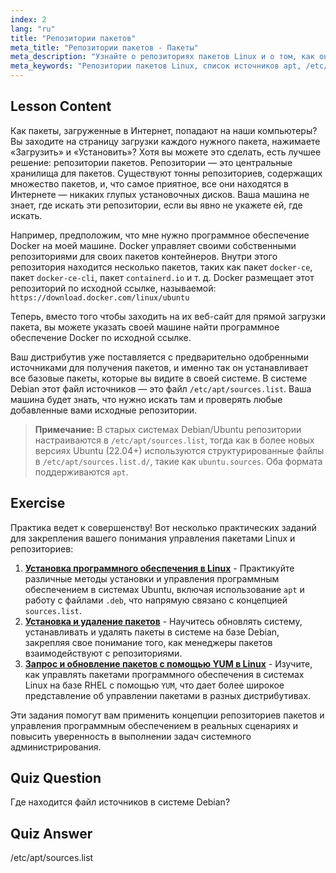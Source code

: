 ```yaml
---
index: 2
lang: "ru"
title: "Репозитории пакетов"
meta_title: "Репозитории пакетов - Пакеты"
meta_description: "Узнайте о репозиториях пакетов Linux и о том, как они управляют программным обеспечением. Узнайте, как находить и добавлять источники пакетов, такие как /etc/apt/sources.list, для простой установки."
meta_keywords: "Репозитории пакетов Linux, список источников apt, /etc/apt/sources.list, пакеты Linux, Linux для начинающих, учебник по Linux, управление пакетами"
---
```


## Lesson Content

Как пакеты, загруженные в Интернет, попадают на наши компьютеры? Вы заходите на страницу загрузки каждого нужного пакета, нажимаете «Загрузить» и «Установить»? Хотя вы можете это сделать, есть лучшее решение: репозитории пакетов. Репозитории — это центральные хранилища для пакетов. Существуют тонны репозиториев, содержащих множество пакетов, и, что самое приятное, все они находятся в Интернете — никаких глупых установочных дисков. Ваша машина не знает, где искать эти репозитории, если вы явно не укажете ей, где искать.

Например, предположим, что мне нужно программное обеспечение Docker на моей машине. Docker управляет своими собственными репозиториями для своих пакетов контейнеров. Внутри этого репозитория находится несколько пакетов, таких как пакет `docker-ce`, пакет `docker-ce-cli`, пакет `containerd.io` и т. д. Docker размещает этот репозиторий по исходной ссылке, называемой: `https://download.docker.com/linux/ubuntu`

Теперь, вместо того чтобы заходить на их веб-сайт для прямой загрузки пакета, вы можете указать своей машине найти программное обеспечение Docker по исходной ссылке.

Ваш дистрибутив уже поставляется с предварительно одобренными источниками для получения пакетов, и именно так он устанавливает все базовые пакеты, которые вы видите в своей системе. В системе Debian этот файл источников — это файл `/etc/apt/sources.list`. Ваша машина будет знать, что нужно искать там и проверять любые добавленные вами исходные репозитории.

> **Примечание:** В старых системах Debian/Ubuntu репозитории настраиваются в `/etc/apt/sources.list`, тогда как в более новых версиях Ubuntu (22.04+) используются структурированные файлы в `/etc/apt/sources.list.d/`, такие как `ubuntu.sources`. Оба формата поддерживаются `apt`.

## Exercise

Практика ведет к совершенству! Вот несколько практических заданий для закрепления вашего понимания управления пакетами Linux и репозиториев:

1. **[Установка программного обеспечения в Linux](https://labex.io/ru/labs/linux-software-installation-on-linux-18005)** - Практикуйте различные методы установки и управления программным обеспечением в системах Ubuntu, включая использование `apt` и работу с файлами `.deb`, что напрямую связано с концепцией `sources.list`.
2. **[Установка и удаление пакетов](https://labex.io/ru/labs/linux-installing-and-removing-packages-385380)** - Научитесь обновлять систему, устанавливать и удалять пакеты в системе на базе Debian, закрепляя свое понимание того, как менеджеры пакетов взаимодействуют с репозиториями.
3. **[Запрос и обновление пакетов с помощью YUM в Linux](https://labex.io/ru/labs/rhel-query-and-update-packages-with-yum-in-linux-590869)** - Изучите, как управлять пакетами программного обеспечения в системах Linux на базе RHEL с помощью `YUM`, что дает более широкое представление об управлении пакетами в разных дистрибутивах.

Эти задания помогут вам применить концепции репозиториев пакетов и управления программным обеспечением в реальных сценариях и повысить уверенность в выполнении задач системного администрирования.

## Quiz Question

Где находится файл источников в системе Debian?

## Quiz Answer

/etc/apt/sources.list

